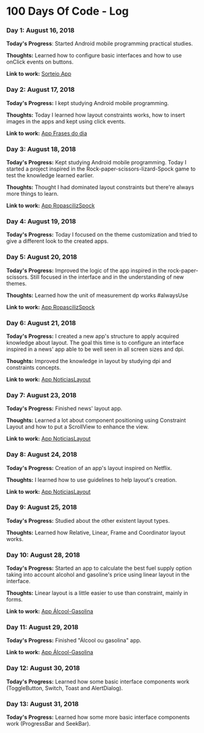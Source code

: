 # 100 Days Of Code - Log

### Day 1: August 16, 2018

**Today's Progress**: Started Android mobile programming practical studies.

**Thoughts:** Learned how to configure basic interfaces and how to use onClick events on buttons.

**Link to work:** [Sorteio App](https://github.com/Sitalobr/estudo-android/tree/master/app-sorteio)


### Day 2: August 17, 2018

**Today's Progress:** I kept studying Android mobile programming.

**Thoughts:** Today I learned how layout constraints works, how to insert images in the apps and kept using click events.

**Link to work:** [App Frases do dia](https://github.com/Sitalobr/estudo-android/tree/master/AppFrasesdoDia)

### Day 3: August 18, 2018

**Today's Progress:** Kept studying Android mobile programming. Today I started a project inspired in the Rock-paper-scissors-lizard-Spock game to test the knowledge learned earlier.

**Thoughts:** Thought I had dominated layout constraints but there're always more things to learn.

**Link to work:** [App RopascilizSpock](https://github.com/Sitalobr/estudo-android/tree/master/RopascilizSpock)

### Day 4: August 19, 2018

**Today's Progress:** Today I focused on the theme customization and tried to give a different look to the created apps.

### Day 5: August 20, 2018

**Today's Progress:** Improved the logic of the app inspired in the rock-paper-scissors. Still focused in the interface and in the understanding of new themes.

**Thoughts:** Learned how the unit of measurement dp works #alwaysUse

**Link to work:** [App RopascilizSpock](https://github.com/Sitalobr/estudo-android/tree/master/RopascilizSpock)

### Day 6: August 21, 2018

**Today's Progress:** I created a new app's structure to apply acquired knowledge about layout. The goal this time is to configure an interface inspired in a news' app able to be well seen in all screen sizes and dpi.

**Thoughts:** Improved the knowledge in layout by studying dpi and constraints concepts.

**Link to work:** [App NoticiasLayout](https://github.com/Sitalobr/estudo-android/tree/master/AppNoticiasLayout)

### Day 7: August 23, 2018

**Today's Progress:** Finished news' layout app.

**Thoughts:** Learned a lot about component positioning using Constraint Layout and how to put a ScrollView to enhance the view.

**Link to work:** [App NoticiasLayout](https://github.com/Sitalobr/estudo-android/tree/master/AppNoticiasLayout)

### Day 8: August 24, 2018

**Today's Progress:** Creation of an app's layout inspired on Netflix.

**Thoughts:** I learned how to use guidelines to help layout's creation.

**Link to work:** [App NoticiasLayout](https://github.com/Sitalobr/estudo-android/tree/master/AppLayoutNetflix)

### Day 9: August 25, 2018

**Today's Progress:** Studied about the other existent layout types.

**Thoughts:** Learned how Relative, Linear, Frame and Coordinator layout works.

### Day 10: August 28, 2018

**Today's Progress:** Started an app to calculate the best fuel supply option taking into account alcohol and gasoline's price using linear layout in the interface.

**Thoughts:** Linear layout is a little easier to use than constraint, mainly in forms.

**Link to work:** [App Álcool-Gasolina](https://github.com/Sitalobr/estudo-android/tree/master/AppAlcoolGasolina)

### Day 11: August 29, 2018

**Today's Progress:** Finished "Álcool ou gasolina" app.

**Link to work:** [App Álcool-Gasolina](https://github.com/Sitalobr/estudo-android/tree/master/AppAlcoolGasolina)

### Day 12: August 30, 2018

**Today's Progress:** Learned how some basic interface components work (ToggleButton, Switch, Toast and AlertDialog).

### Day 13: August 31, 2018

**Today's Progress:** Learned how some more basic interface components work (ProgressBar and SeekBar).
